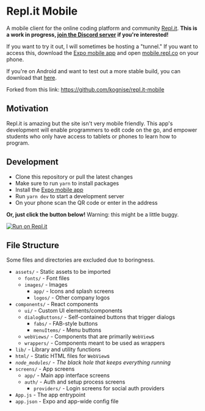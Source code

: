 # Repl.it Mobile

A mobile client for the online coding platform and community [Repl.it](https://repl.it/). **This is a work in progress, [join the Discord server](https://discord.gg/sVxJJZA) if you're interested!**

If you want to try it out, I will sometimes be hosting a "tunnel." If you want to access this, download the [Expo mobile app](https://expo.io/tools#client) and open [mobile.repl.co](https://mobile.repl.co/) on your phone.

If you're on Android and want to test out a more stable build, you can download that [here](https://mobile.repl.co/download.html).

Forked from this link:
https://github.com/kognise/repl.it-mobile

## Motivation

Repl.it is amazing but the site isn't very mobile friendly. This app's development will enable programmers to edit code on the go, and empower students who only have access to tablets or phones to learn how to program.

## Development

- Clone this repository or pull the latest changes
- Make sure to run `yarn` to install packages
- Install the [Expo mobile app](https://expo.io/tools#client)
- Run `yarn dev` to start a development server
- On your phone scan the QR code or enter in the address

**Or, just click the button below!** Warning: this might be a little buggy.

[![Run on Repl.it](https://repl.it/badge/github/kognise/repl.it-mobile)](https://repl.it/github/kognise/repl.it-mobile)

## File Structure

Some files and directories are excluded due to boringness.

- `assets/` - Static assets to be imported
  - `fonts/` - Font files
  - `images/` - Images
    - `app/` - Icons and splash screens
    - `logos/` - Other company logos
- `components/` - React components
  - `ui/` - Custom UI elements/components
  - `dialogButtons/` - Self-contained buttons that trigger dialogs
    - `fabs/` - FAB-style buttons
    - `menuItems/` - Menu buttons
  - `webViews/` - Components that are primarily `WebView`s
  - `wrappers/` - Components meant to be used as wrappers
- `lib/` - Library and utility functions
- `html/` - Static HTML files for `WebView`s
- *`node_modules/`  - The black hole that keeps everything running*
- `screens/` - App screens
  - `app/` - Main app interface screens
  - `auth/` - Auth and setup process screens
    - `providers/` - Login screens for social auth providers
- `App.js` - The app entrypoint
- `app.json` - Expo and app-wide config file
